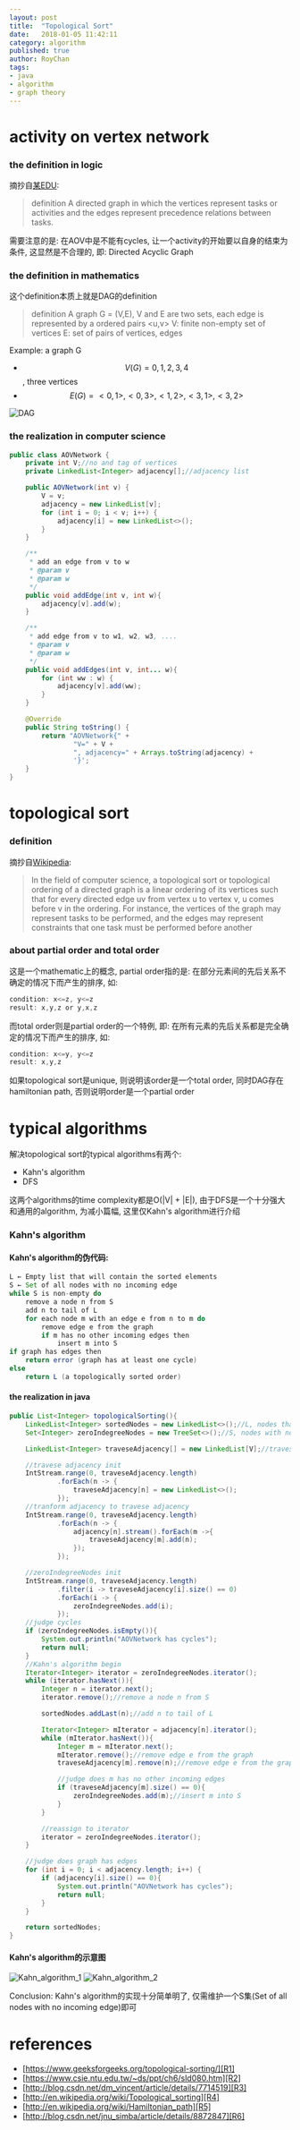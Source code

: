 ```yaml
---
layout: post
title:  "Topological Sort"
date:   2018-01-05 11:42:11
category: algorithm
published: true
author: RoyChan
tags:
- java
- algorithm
- graph theory
---
```


# activity on vertex network

### the definition in logic
摘抄自[某EDU][R2]:
> definition
> A directed graph in which the vertices represent tasks or activities and the edges represent precedence relations between tasks.

需要注意的是: 在AOV中是不能有cycles, 让一个activity的开始要以自身的结束为条件, 这显然是不合理的, 即: Directed Acyclic Graph

### the definition in mathematics
这个definition本质上就是DAG的definition
> definition
> A graph G = (V,E), V and E are two sets, each edge is represented by a ordered pairs <u,v>
> V: finite non-empty set of vertices
> E: set of pairs of vertices, edges

Example: a graph G
* $$V(G) = {0, 1, 2, 3, 4}$$, three vertices
* $$E(G) = {<0,1>,<0,3>,<1,2>,<3,1>,<3,2>}$$

![DAG](https://raw.githubusercontent.com/RoyWorld/RoyWorld.github.io/master/images/20170105_DAG.png)

### the realization in computer science
```java
public class AOVNetwork {
    private int V;//no and tag of vertices
    private LinkedList<Integer> adjacency[];//adjacency list

    public AOVNetwork(int v) {
        V = v;
        adjacency = new LinkedList[v];
        for (int i = 0; i < v; i++) {
            adjacency[i] = new LinkedList<>();
        }
    }

    /**
     * add an edge from v to w
     * @param v
     * @param w
     */
    public void addEdge(int v, int w){
        adjacency[v].add(w);
    }

    /**
     * add edge from v to w1, w2, w3, ....
     * @param v
     * @param w
     */
    public void addEdges(int v, int... w){
        for (int ww : w) {
            adjacency[v].add(ww);
        }
    }

    @Override
    public String toString() {
        return "AOVNetwork{" +
                "V=" + V +
                ", adjacency=" + Arrays.toString(adjacency) +
                '}';
    }
}
```

# topological sort

### definition
摘抄自[Wikipedia][R4]:
> In the field of computer science, a topological sort or topological ordering of a directed graph is a linear ordering of its vertices such that for every directed edge uv from vertex u to vertex v, u comes before v in the ordering.
> For instance, the vertices of the graph may represent tasks to be performed, and the edges may represent constraints that one task must be performed before another

### about partial order and total order
这是一个mathematic上的概念, partial order指的是: 在部分元素间的先后关系不确定的情况下而产生的排序, 如:
```java
condition: x<=z, y<=z
result: x,y,z or y,x,z
```

而total order则是partial order的一个特例, 即: 在所有元素的先后关系都是完全确定的情况下而产生的排序, 如:
```java
condition: x<=y, y<=z
result: x,y,z
```

如果topological sort是unique, 则说明该order是一个total order, 同时DAG存在hamiltonian path, 否则说明order是一个partial order

# typical algorithms

解决topological sort的typical algorithms有两个:
* Kahn's algorithm
* DFS

这两个algorithms的time complexity都是O(\|V\| + \|E\|), 由于DFS是一个十分强大和通用的algorithm, 为减小篇幅, 这里仅Kahn's algorithm进行介绍

### Kahn's algorithm
#### Kahn's algorithm的伪代码:
```java
L ← Empty list that will contain the sorted elements
S ← Set of all nodes with no incoming edge
while S is non-empty do
    remove a node n from S
    add n to tail of L
    for each node m with an edge e from n to m do
        remove edge e from the graph
        if m has no other incoming edges then
            insert m into S
if graph has edges then
    return error (graph has at least one cycle)
else 
    return L (a topologically sorted order)
```

#### the realization in java
```java
public List<Integer> topologicalSorting(){
    LinkedList<Integer> sortedNodes = new LinkedList<>();//L, nodes that have bean sorted
    Set<Integer> zeroIndegreeNodes = new TreeSet<>();//S, nodes with no incoming edge

    LinkedList<Integer> traveseAdjacency[] = new LinkedList[V];//travese adjacency list

    //travese adjacency init
    IntStream.range(0, traveseAdjacency.length)
            .forEach(n -> {
                traveseAdjacency[n] = new LinkedList<>();
            });
    //tranform adjacency to travese adjacency
    IntStream.range(0, traveseAdjacency.length)
            .forEach(n -> {
                adjacency[n].stream().forEach(m ->{
                    traveseAdjacency[m].add(n);
                });
            });

    //zeroIndegreeNodes init
    IntStream.range(0, traveseAdjacency.length)
            .filter(i -> traveseAdjacency[i].size() == 0)
            .forEach(i -> {
                zeroIndegreeNodes.add(i);
            });
    //judge cycles
    if (zeroIndegreeNodes.isEmpty()){
        System.out.println("AOVNetwork has cycles");
        return null;
    }
    //Kahn's algorithm begin
    Iterator<Integer> iterator = zeroIndegreeNodes.iterator();
    while (iterator.hasNext()){
        Integer n = iterator.next();
        iterator.remove();//remove a node n from S

        sortedNodes.addLast(n);//add n to tail of L

        Iterator<Integer> mIterator = adjacency[n].iterator();
        while (mIterator.hasNext()){
            Integer m = mIterator.next();
            mIterator.remove();//remove edge e from the graph
            traveseAdjacency[m].remove(n);//remove edge e from the graph

            //judge does m has no other incoming edges
            if (traveseAdjacency[m].size() == 0){
                zeroIndegreeNodes.add(m);//insert m into S
            }
        }

        //reassign to iterator
        iterator = zeroIndegreeNodes.iterator();
    }

    //judge does graph has edges
    for (int i = 0; i < adjacency.length; i++) {
        if (adjacency[i].size() == 0){
            System.out.println("AOVNetwork has cycles");
            return null;
        }
    }

    return sortedNodes;
}
```

#### Kahn's algorithm的示意图
![Kahn_algorithm_1](https://raw.githubusercontent.com/RoyWorld/RoyWorld.github.io/master/images/20170105_Kahn_algorithm_1.png "Kahn's_algorithm_1")
![Kahn_algorithm_2](https://raw.githubusercontent.com/RoyWorld/RoyWorld.github.io/master/images/20170105_Kahn_algorithm_2.png "Kahn's_algorithm_2")

Conclusion: Kahn's algorithm的实现十分简单明了, 仅需维护一个S集(Set of all nodes with no incoming edge)即可


# references
- [https://www.geeksforgeeks.org/topological-sorting/][R1]
- [https://www.csie.ntu.edu.tw/~ds/ppt/ch6/sld080.htm][R2]
- [http://blog.csdn.net/dm_vincent/article/details/7714519][R3]
- [http://en.wikipedia.org/wiki/Topological_sorting][R4]
- [http://en.wikipedia.org/wiki/Hamiltonian_path][R5]
- [http://blog.csdn.net/jnu_simba/article/details/8872847][R6]



[R1]: https://www.geeksforgeeks.org/topological-sorting/
[R2]: https://www.csie.ntu.edu.tw/~ds/ppt/ch6/sld080.htm
[R3]: http://blog.csdn.net/dm_vincent/article/details/7714519
[R4]: http://en.wikipedia.org/wiki/Topological_sorting
[R5]: http://en.wikipedia.org/wiki/Hamiltonian_path
[R6]: http://blog.csdn.net/jnu_simba/article/details/8872847